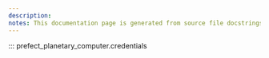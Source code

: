 ```yaml
---
description: 
notes: This documentation page is generated from source file docstrings.
---
```


::: prefect_planetary_computer.credentials
